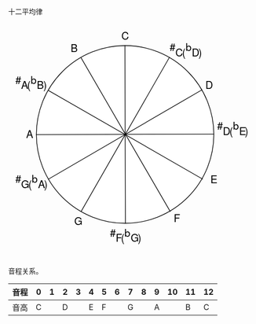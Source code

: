 十二平均律

<div align="center">
<svg xmlns="http://www.w3.org/2000/svg" xmlns:xl="http://www.w3.org/1999/xlink" version="1.1" viewBox="0 0 360 360" width="30pc" height="30pc" xmlns:dc="http://purl.org/dc/elements/1.1/"><metadata> Produced by OmniGraffle 6.6 <dc:date>2024-07-18 08:31:53 +0000</dc:date></metadata><defs><font-face font-family="Helvetica Neue" font-size="16" panose-1="2 0 5 3 0 0 0 2 0 4" units-per-em="1000" underline-position="-100" underline-thickness="50" slope="0" x-height="517" cap-height="714" ascent="951.99585" descent="-212.99744" font-weight="500"><font-face-src><font-face-name name="HelveticaNeue"/></font-face-src></font-face></defs><g stroke="none" stroke-opacity="1" stroke-dasharray="none" fill="none" fill-opacity="1"><title>Canvas 1</title><g><title>Layer 1</title><circle cx="169.5625" cy="170.0625" r="135.56272" fill="white"/><circle cx="169.5625" cy="170.0625" r="135.56272" stroke="black" stroke-linecap="round" stroke-linejoin="round" stroke-width="1"/><path d="M 169.30379 34.5 L 170.03476 305.53106 L 170.02027 305.625" stroke="black" stroke-linecap="round" stroke-linejoin="round" stroke-width="1"/><path d="M 305.125 169.5625 L 34.093941 170.29347 L 34 170.27898" stroke="black" stroke-linecap="round" stroke-linejoin="round" stroke-width="1"/><path d="M 237.2748 52.482812 L 102.39231 287.56808 L 102.332787 287.64219" stroke="black" stroke-linecap="round" stroke-linejoin="round" stroke-width="1"/><path d="M 287.02524 101.971006 L 52.670945 238.11957 L 52.582343 238.154" stroke="black" stroke-linecap="round" stroke-linejoin="round" stroke-width="1"/><path d="M 102.332787 53.19929 L 238.48136 287.55359 L 238.51577 287.64219" stroke="black" stroke-linecap="round" stroke-linejoin="round" stroke-width="1"/><path d="M 52.844592 103.21198 L 287.92986 238.09447 L 288.00397 238.154" stroke="black" stroke-linecap="round" stroke-linejoin="round" stroke-width="1"/><text transform="translate(163.5625 10.276001)" fill="black"><tspan font-family="Helvetica Neue" font-size="16" font-weight="500" x=".224" y="15" textLength="11.552">C</tspan></text><text transform="translate(292.02524 85.276)" fill="black"><tspan font-family="Helvetica Neue" font-size="16" font-weight="500" x=".368" y="15" textLength="11.264">D</tspan></text><text transform="translate(299.875 229.276)" fill="black"><tspan font-family="Helvetica Neue" font-size="16" font-weight="500" x=".112" y="15" textLength="9.776">E</tspan></text><text transform="translate(243.51577 288.901)" fill="black"><tspan font-family="Helvetica Neue" font-size="16" font-weight="500" x=".408" y="15" textLength="9.184">F</tspan></text><text transform="translate(91.5 293.41819)" fill="black"><tspan font-family="Helvetica Neue" font-size="16" font-weight="500" x=".428" y="15" textLength="12.144">G</tspan></text><text transform="translate(18 160.8385)" fill="black"><tspan font-family="Helvetica Neue" font-size="16" font-weight="500" x=".316" y="15" textLength="10.368">A</tspan></text><text transform="translate(86.332787 28.97529)" fill="black"><tspan font-family="Helvetica Neue" font-size="16" font-weight="500" x=".02" y="15" textLength="10.96">B</tspan></text><text transform="translate(237.5 27.758813)" fill="black"><tspan font-family="Helvetica Neue" font-size="16" font-weight="500" fill="black" x="0" y="15" textLength="8.896">#</tspan><tspan font-family="Helvetica Neue" font-size="16" font-weight="500" fill="black" x="8.896" y="23" textLength="15.696">C(</tspan><tspan font-family="Helvetica Neue" font-size="16" font-weight="500" fill="black" x="24.592" y="15" textLength="9.488">b</tspan><tspan font-family="Helvetica Neue" font-size="16" font-weight="500" fill="black" x="34.08" y="23" textLength="15.408">D)</tspan></text><text transform="translate(310.125 147.776)" fill="black"><tspan font-family="Helvetica Neue" font-size="16" font-weight="500" fill="black" x="0" y="15" textLength="8.896">#</tspan><tspan font-family="Helvetica Neue" font-size="16" font-weight="500" fill="black" x="8.896" y="23" textLength="15.408">D(</tspan><tspan font-family="Helvetica Neue" font-size="16" font-weight="500" fill="black" x="24.304" y="15" textLength="9.488">b</tspan><tspan font-family="Helvetica Neue" font-size="16" font-weight="500" fill="black" x="33.792" y="23" textLength="13.92">E)</tspan></text><text transform="translate(146.42428 310.901)" fill="black"><tspan font-family="Helvetica Neue" font-size="16" font-weight="500" fill="black" x="0" y="15" textLength="8.896">#</tspan><tspan font-family="Helvetica Neue" font-size="16" font-weight="500" fill="black" x="8.896" y="23" textLength="13.328">F(</tspan><tspan font-family="Helvetica Neue" font-size="16" font-weight="500" fill="black" x="22.224" y="15" textLength="9.488">b</tspan><tspan font-family="Helvetica Neue" font-size="16" font-weight="500" fill="black" x="31.712" y="23" textLength="16.288">G)</tspan></text><text transform="translate(1.875 228.776)" fill="black"><tspan font-family="Helvetica Neue" font-size="16" font-weight="500" fill="black" x="0" y="15" textLength="8.896">#</tspan><tspan font-family="Helvetica Neue" font-size="16" font-weight="500" fill="black" x="8.896" y="23" textLength="16.288">G(</tspan><tspan font-family="Helvetica Neue" font-size="16" font-weight="500" fill="black" x="25.184" y="15" textLength="9.488">b</tspan><tspan font-family="Helvetica Neue" font-size="16" font-weight="500" fill="black" x="34.672" y="23" textLength="14.512">A)</tspan></text><text transform="translate(1.875 77.776)" fill="black"><tspan font-family="Helvetica Neue" font-size="16" font-weight="500" fill="black" x="0" y="15" textLength="8.896">#</tspan><tspan font-family="Helvetica Neue" font-size="16" font-weight="500" fill="black" x="8.896" y="23" textLength="14.512">A(</tspan><tspan font-family="Helvetica Neue" font-size="16" font-weight="500" fill="black" x="23.408" y="15" textLength="9.488">b</tspan><tspan font-family="Helvetica Neue" font-size="16" font-weight="500" fill="black" x="32.896" y="23" textLength="15.104">B)</tspan></text></g></g></svg>
  </div>

音程关系。

| 音程 | 0    | 1    | 2    | 3    | 4    | 5    | 6    | 7    | 8    | 9    | 10   | 11   | 12   |
| ---- | ---- | ---- | ---- | ---- | ---- | ---- | ---- | ---- | ---- | ---- | ---- | ---- | ---- |
| 音高 | C    |      | D    |      | E    | F    |      | G    |      | A    |      | B    | C    |





